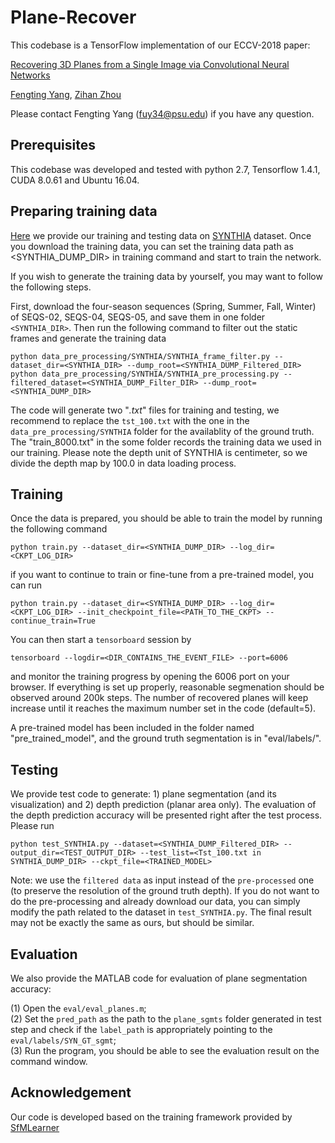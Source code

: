 # Plane-Recover

This codebase is a TensorFlow implementation of our ECCV-2018 paper:

[Recovering 3D Planes from a Single Image via Convolutional Neural Networks](https://faculty.ist.psu.edu/zzhou/paper/ECCV18-plane.pdf)

[Fengting Yang](https://scholar.google.at/citations?user=0vWtvs0AAAAJ&hl=en), [Zihan Zhou](https://faculty.ist.psu.edu/zzhou/Home.html)

Please contact Fengting Yang (fuy34@psu.edu) if you have any question.

## Prerequisites
This codebase was developed and tested with python 2.7, Tensorflow 1.4.1, CUDA 8.0.61 and Ubuntu 16.04.

## Preparing training data
[Here](https://psu.box.com/s/6ds04a85xqf3ud3uljjxnedmux169ebf) we provide our training and testing data on [SYNTHIA](http://synthia-dataset.net/) dataset. Once you download the training data, you can set the training data path as <SYNTHIA_DUMP_DIR> in training command and start to train the network. 

If you wish to generate the training data by yourself, you may want to follow the following steps.

First, download the four-season sequences  (Spring, Summer, Fall, Winter) of SEQS-02, SEQS-04, SEQS-05, and save them in one folder ```<SYNTHIA_DIR>```. Then run the following command to filter out the static frames and generate the training data
```
python data_pre_processing/SYNTHIA/SYNTHIA_frame_filter.py --dataset_dir=<SYNTHIA_DIR> --dump_root=<SYNTHIA_DUMP_Filtered_DIR> 
python data_pre_processing/SYNTHIA/SYNTHIA_pre_processing.py --filtered_dataset=<SYNTHIA_DUMP_Filter_DIR> --dump_root=<SYNTHIA_DUMP_DIR> 
```
The code will generate two "*.txt*" files for training and testing, we recommend to replace the ```tst_100.txt``` with the one in the ```data_pre_processing/SYNTHIA``` folder for the availablity of the ground truth. The "train_8000.txt" in the some folder records the training data we used in our training. Please note the depth unit of SYNTHIA is centimeter, so we divide the depth map by 100.0 in data loading process.  


## Training
Once the data is prepared, you should be able to train the model by running the following command
```
python train.py --dataset_dir=<SYNTHIA_DUMP_DIR> --log_dir=<CKPT_LOG_DIR>
```

if you want to continue to train or fine-tune from a pre-trained model, you can run 
```
python train.py --dataset_dir=<SYNTHIA_DUMP_DIR> --log_dir=<CKPT_LOG_DIR> --init_checkpoint_file=<PATH_TO_THE_CKPT> --continue_train=True
```

You can then start a `tensorboard` session by
```
tensorboard --logdir=<DIR_CONTAINS_THE_EVENT_FILE> --port=6006
```
and monitor the training progress by opening the 6006 port on your browser. If everything is set up properly, reasonable segmenation should be observed around 200k steps. The number of recovered planes will keep increase until it reaches the maximum number set in the code (default=5). 

A pre-trained model has been included in the folder named "pre_trained_model", and the ground truth segmentation is in "eval/labels/".
 
## Testing
We provide test code to generate: 1) plane segmentation (and its visualization) and 2) depth prediction (planar area only). The evaluation of the depth prediction accuracy will be presented right after the test process. Please run
```
python test_SYNTHIA.py --dataset=<SYNTHIA_DUMP_Filtered_DIR> --output_dir=<TEST_OUTPUT_DIR> --test_list=<Tst_100.txt in SYNTHIA_DUMP_DIR> --ckpt_file=<TRAINED_MODEL>
```
Note: we use the ```filtered data``` as input instead of the ```pre-processed``` one (to preserve the resolution of the ground truth depth). If you do not want to do the pre-processing and already download our data, you can simply modify the path related to the dataset in ```test_SYNTHIA.py```. The final result may not be exactly the same as ours, but should be similar.

## Evaluation
We also provide the MATLAB code for evaluation of plane segmentation accuracy:

(1) Open the ```eval/eval_planes.m```;  
(2) Set the ```pred_path``` as the path to the ```plane_sgmts``` folder generated in test step and check if the ```label_path``` is appropriately pointing to the ```eval/labels/SYN_GT_sgmt```;  
(3) Run the program, you should be able to see the evaluation result on the command window.  

## Acknowledgement
Our code is developed based on the training framework provided by [SfMLearner](https://github.com/tinghuiz/SfMLearner)


